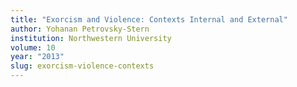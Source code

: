 ```yaml
---
title: "Exorcism and Violence: Contexts Internal and External"
author: Yohanan Petrovsky-Stern
institution: Northwestern University
volume: 10
year: "2013"
slug: exorcism-violence-contexts
---
```

